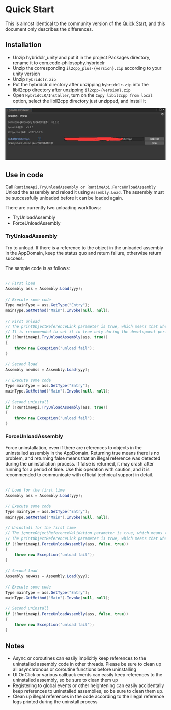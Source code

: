 # Quick Start

This is almost identical to the community version of the [Quick Start](../../beginner/quickstart.md), and this document only describes the differences.

## Installation

- Unzip hybridclr_unity and put it in the project Packages directory, rename it to com.code-philosophy.hybridclr
- Unzip the corresponding `il2cpp_plus-{version}.zip` according to your unity version
- Unzip `hybridclr.zip`
- Put the hybridclr directory after unzipping `hybridclr.zip` into the libil2cpp directory after unzipping `il2cpp-{version}.zip`
- Open `HybridCLR/Installer`, turn on the `Copy libil2cpp from local` option, select the libil2cpp directory just unzipped, and install it

![installer](/img/hybridclr/ultimate-installer.jpg)

## Use in code

Call `RuntimeApi.TryUnloadAssembly or RuntimeApi.ForceUnloadAssembly` Unload the assembly and reload it using `Assembly.Load`. The assembly must be successfully unloaded before it can be loaded again.

There are currently two unloading workflows:

- TryUnloadAssembly
- ForceUnloadAssembly

### TryUnloadAssembly

Try to unload. If there is a reference to the object in the unloaded assembly in the AppDomain, keep the status quo and return failure, otherwise return success.

The sample code is as follows:

```csharp

// First load
Assembly ass = Assembly.Load(yyy);

// Execute some code
Type mainType = ass.GetType("Entry");
mainType.GetMethod("Main").Invoke(null, null);

// First unload
// The printObjectReferenceLink parameter is true, which means that when the unloading fails, a detailed reference chain log of illegal objects will be printed, which is convenient for developers to locate where illegal references are maintained.
// It is recommended to set it to true only during the development period and change it to false after the official launch
if (!RuntimeApi.TryUnloadAssembly(ass, true))
{
    throw new Exception("unload fail");
}

// Second load
Assembly newAss = Assembly.Load(yyy);

// Execute some code
Type mainType = ass.GetType("Entry");
mainType.GetMethod("Main").Invoke(null, null);

// Second uninstall
if (!RuntimeApi.TryUnloadAssembly(ass, true))
{
    throw new Exception("unload fail");
}
```

### ForceUnloadAssembly

Force uninstallation, even if there are references to objects in the uninstalled assembly in the AppDomain. Returning true means there is no problem, and returning false means that an illegal reference was detected during the uninstallation process. If false is returned, it may crash after running for a period of time. Use this operation with caution, and it is recommended to communicate with official technical support in detail.

```csharp

// Load for the first time
Assembly ass = Assembly.Load(yyy);

// Execute some code
Type mainType = ass.GetType("Entry");
mainType.GetMethod("Main").Invoke(null, null);

// Uninstall for the first time
// The ignoreObjectReferenceValidation parameter is true, which means that illegal object references are not checked during the uninstall process, which can shorten the uninstall time. However, it is recommended to use false regardless of the development period or the official release
// The printObjectReferenceLink parameter is true, which means that when the uninstall fails, a detailed illegal object reference chain log will be printed, which is convenient for developers to locate where the illegal reference is maintained. It is recommended to set it to true only during the development period and change it to false after the official launch
if (!RuntimeApi.ForceUnloadAssembly(ass, false, true))
{
    throw new Exception("unload fail");
}

// Second load
Assembly newAss = Assembly.Load(yyy);

// Execute some code
Type mainType = ass.GetType("Entry");
mainType.GetMethod("Main").Invoke(null, null);

// Second uninstall
if (!RuntimeApi.ForceUnloadAssembly(ass, false, true))
{
    throw new Exception("unload fail");
}
```

## Notes

- Async or coroutines can easily implicitly keep references to the uninstalled assembly code in other threads. Please be sure to clean up all asynchronous or coroutine functions before uninstalling
- UI OnClick or various callback events can easily keep references to the uninstalled assembly, so be sure to clean them up
- Registering to global events or other heightening can easily accidentally keep references to uninstalled assemblies, so be sure to clean them up.
- Clean up illegal references in the code according to the illegal reference logs printed during the uninstall process
